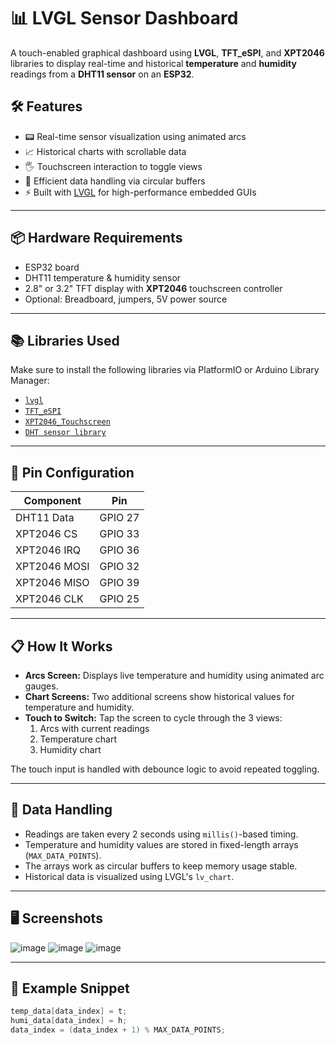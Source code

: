 # 📊 LVGL Sensor Dashboard

A touch-enabled graphical dashboard using **LVGL**, **TFT_eSPI**, and **XPT2046** libraries to display real-time and historical **temperature** and **humidity** readings from a **DHT11 sensor** on an **ESP32**.


## 🛠️ Features

- 📟 Real-time sensor visualization using animated arcs
- 📈 Historical charts with scrollable data
- 🖐️ Touchscreen interaction to toggle views
- 🧠 Efficient data handling via circular buffers
- ⚡ Built with [LVGL](https://lvgl.io/) for high-performance embedded GUIs

---

## 📦 Hardware Requirements

- ESP32 board  
- DHT11 temperature & humidity sensor  
- 2.8" or 3.2" TFT display with **XPT2046** touchscreen controller  
- Optional: Breadboard, jumpers, 5V power source

---

## 📚 Libraries Used

Make sure to install the following libraries via PlatformIO or Arduino Library Manager:

- [`lvgl`](https://github.com/lvgl/lvgl)
- [`TFT_eSPI`](https://github.com/Bodmer/TFT_eSPI)
- [`XPT2046_Touchscreen`](https://github.com/PaulStoffregen/XPT2046_Touchscreen)
- [`DHT sensor library`](https://github.com/adafruit/DHT-sensor-library)

---

## 🧩 Pin Configuration

| Component        | Pin        |
|------------------|------------|
| DHT11 Data       | GPIO 27    |
| XPT2046 CS       | GPIO 33    |
| XPT2046 IRQ      | GPIO 36    |
| XPT2046 MOSI     | GPIO 32    |
| XPT2046 MISO     | GPIO 39    |
| XPT2046 CLK      | GPIO 25    |

---

## 📋 How It Works

- **Arcs Screen:** Displays live temperature and humidity using animated arc gauges.
- **Chart Screens:** Two additional screens show historical values for temperature and humidity.
- **Touch to Switch:** Tap the screen to cycle through the 3 views:
  1. Arcs with current readings  
  2. Temperature chart  
  3. Humidity chart  

The touch input is handled with debounce logic to avoid repeated toggling.

---

## 🧠 Data Handling

- Readings are taken every 2 seconds using `millis()`-based timing.
- Temperature and humidity values are stored in fixed-length arrays (`MAX_DATA_POINTS`).
- The arrays work as circular buffers to keep memory usage stable.
- Historical data is visualized using LVGL's `lv_chart`.

---

## 🖥️ Screenshots

![image](https://github.com/user-attachments/assets/5fc9b330-c2c2-496d-8019-d7c0f57619fa)
![image](https://github.com/user-attachments/assets/e9d7ee6e-7b4b-4d89-baa0-588ccd13ed4c)
![image](https://github.com/user-attachments/assets/9146999e-0a50-4583-9b27-0549d5779a69)




---

## 🧪 Example Snippet

```cpp
temp_data[data_index] = t;
humi_data[data_index] = h;
data_index = (data_index + 1) % MAX_DATA_POINTS;
